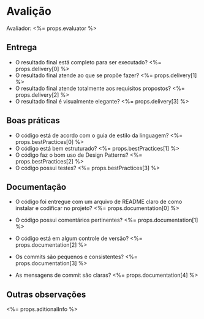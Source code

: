 # Avalição

Avaliador: <%= props.evaluator %>

## Entrega

- O resultado final está completo para ser executado?
  <%= props.delivery[0] %>
- O resultado final atende ao que se propõe fazer?
  <%= props.delivery[1] %>
- O resultado final atende totalmente aos requisitos propostos?
  <%= props.delivery[2] %>
- O resultado final é visualmente elegante?
  <%= props.delivery[3] %>

## Boas práticas

- O código está de acordo com o guia de estilo da linguagem?
  <%= props.bestPractices[0] %>
- O código está bem estruturado?
  <%= props.bestPractices[1] %>
- O código faz o bom uso de Design Patterns?
  <%= props.bestPractices[2] %>
- O código possui testes?
  <%= props.bestPractices[3] %>

## Documentação

- O código foi entregue com um arquivo de README claro de como instalar e codificar no projeto?
  <%= props.documentation[0] %>

- O código possui comentários pertinentes?
  <%= props.documentation[1] %>

- O código está em algum controle de versão?
  <%= props.documentation[2] %>

- Os commits são pequenos e consistentes?
  <%= props.documentation[3] %>

- As mensagens de commit são claras?
  <%= props.documentation[4] %>

## Outras observações

<%= props.aditionalInfo %>
